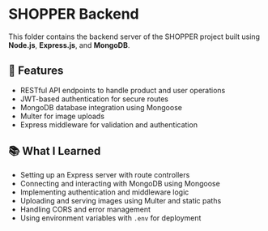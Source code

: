 # SHOPPER Backend

This folder contains the backend server of the SHOPPER project built using **Node.js**, **Express.js**, and **MongoDB**.

## 🔧 Features

- RESTful API endpoints to handle product and user operations
- JWT-based authentication for secure routes
- MongoDB database integration using Mongoose
- Multer for image uploads
- Express middleware for validation and authentication

## 📚 What I Learned

- Setting up an Express server with route controllers
- Connecting and interacting with MongoDB using Mongoose
- Implementing authentication and middleware logic
- Uploading and serving images using Multer and static paths
- Handling CORS and error management
- Using environment variables with `.env` for deployment
